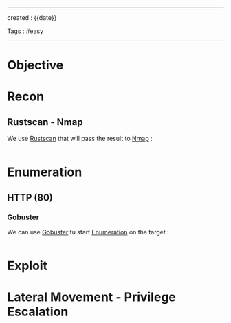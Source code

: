 - - - 
created : {{date}} 

Tags : #easy 
- - - 
# Objective


# Recon
## Rustscan - Nmap

We use [Rustscan](../3%20-%20Tags/Hacking%20Tools/Rustscan.md) that will pass the result to [Nmap](../3%20-%20Tags/Hacking%20Tools/Nmap.md) :

```

```

# Enumeration
## HTTP (80)
### Gobuster

We can use [Gobuster](../3%20-%20Tags/Hacking%20Tools/Gobuster.md) tu start [Enumeration](../3%20-%20Tags/Hacking%20Concepts/Enumeration.md) on the target :

```

```





# Exploit






# Lateral Movement - Privilege Escalation


